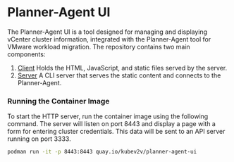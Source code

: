 # Planner-Agent UI

The Planner-Agent UI is a tool designed for managing and displaying vCenter cluster information, integrated with the Planner-Agent tool for VMware workload migration. The repository contains two main components:

1. [Client](client) Holds the HTML, JavaScript, and static files served by the server.
2. [Server](server) A CLI server that serves the static content and connects to the Planner-Agent.

### Running the Container Image

To start the HTTP server, run the container image using the following command. The server will listen on port 8443 and display a page with a form for entering cluster credentials. This data will be sent to an API server running on port 3333.

```bash
podman run -it -p 8443:8443 quay.io/kubev2v/planner-agent-ui
```
